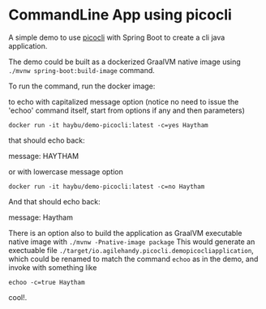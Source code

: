 # CommandLine App using picocli

A simple demo to use [picocli](https://picocli.info/#_introduction) with Spring Boot to create a cli java application.

The demo could be built as a dockerized GraalVM native image using ```./mvnw spring-boot:build-image``` command.

To run the command, run the docker image:

to echo with capitalized message option (notice no need to issue the 'echoo' command itself, start from options if any and then parameters)
```shell
docker run -it haybu/demo-picocli:latest -c=yes Haytham
```

that should echo back:

message: HAYTHAM

or with lowercase message option

```shell
docker run -it haybu/demo-picocli:latest -c=no Haytham
```
And that should echo back:

message: Haytham


There is an option also to build the application as GraalVM executable native image with ```./mvnw -Pnative-image package```
This would generate an exectuable file ```./target/io.agilehandy.picocli.demopicocliapplication```, which could be renamed
to match the command ```echoo``` as in the demo, and invoke with something like 

```echoo -c=true Haytham```

cool!.
